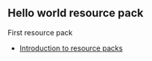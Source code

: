 ## Hello world resource pack

First resource pack

- [Introduction to resource packs](https://learn.microsoft.com/en-us/minecraft/creator/documents/resourcepack)
